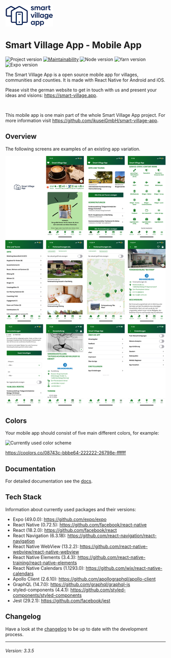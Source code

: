 <img src="./smart-village-app-logo.png" width="150">

# Smart Village App - Mobile App

![Project version](https://img.shields.io/badge/version-3.3.5-informational.svg) [![Maintainability](https://api.codeclimate.com/v1/badges/ee77a5fd8990be0158c1/maintainability)](https://codeclimate.com/github/ikuseiGmbH/smart-village-app-app/maintainability) ![Node version](https://img.shields.io/badge/node-16.13.0-informational.svg) ![Yarn version](https://img.shields.io/badge/yarn-1.22.19-informational.svg) ![Expo version](https://img.shields.io/badge/expo-49.0.0-informational.svg)

The Smart Village App is a open source mobile app for villages, communities and counties. It is made with React Native for Android and iOS.

Please visit the german website to get in touch with us and present your ideas and visions: https://smart-village.app.

&nbsp;

This mobile app is one main part of the whole Smart Village App project. For more information visit https://github.com/ikuseiGmbH/smart-village-app.

## Overview

The following screens are examples of an existing app variation.

<img alt="Example screens Smart Village App" src="./example-screens.png">

## Colors

Your mobile app should consist of five main different colors, for example:

<img alt="Currently used color scheme" src="./color_scheme-08743c-bbbe64-222222-26798e-ffffff.png" width="420">

https://coolors.co/08743c-bbbe64-222222-26798e-ffffff

## Documentation

For detailed documentation see the [docs](./docs/INDEX.md).

## Tech Stack

Information about currently used packages and their versions:

- Expo (49.0.0): https://github.com/expo/expo
- React Native (0.72.5): https://github.com/facebook/react-native
- React (18.2.0): https://github.com/facebook/react
- React Navigation (6.3.18): https://github.com/react-navigation/react-navigation
- React Native WebView (13.2.2): https://github.com/react-native-webview/react-native-webview
- React Native Elements (3.4.3): https://github.com/react-native-training/react-native-elements
- React Native Calendars (1.1293.0): https://github.com/wix/react-native-calendars
- Apollo Client (2.6.10): https://github.com/apollographql/apollo-client
- GraphQL (14.7.0): https://github.com/graphql/graphql-js
- styled-components (4.4.1): https://github.com/styled-components/styled-components
- Jest (29.2.1): https://github.com/facebook/jest

## Changelog

Have a look at the [changelog](./CHANGELOG.md) to be up to date with the development process.

---

###### Version: 3.3.5
